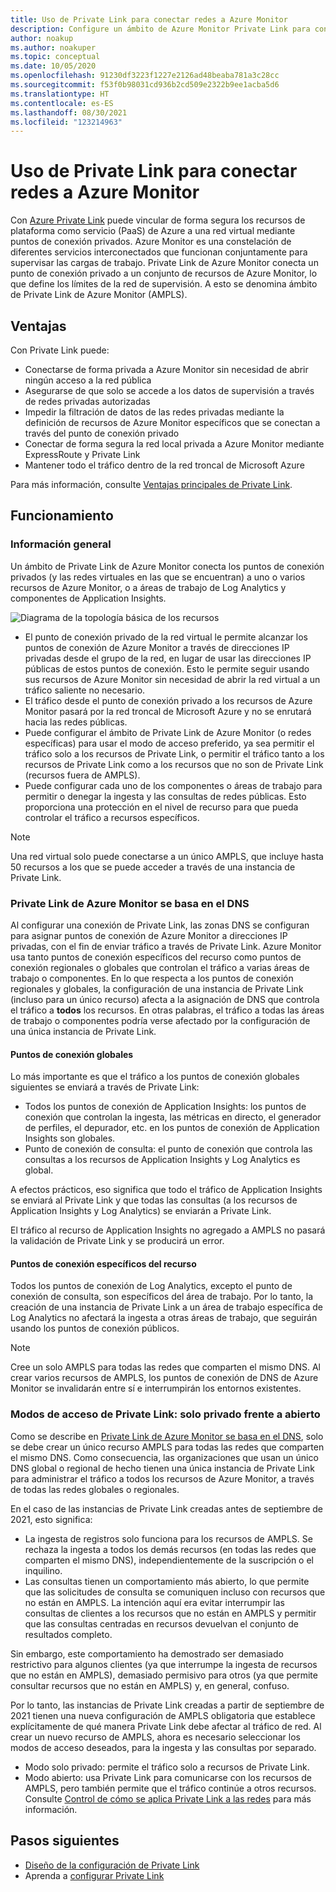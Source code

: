 ```yaml
---
title: Uso de Private Link para conectar redes a Azure Monitor
description: Configure un ámbito de Azure Monitor Private Link para conectar redes de forma segura a Azure Monitor.
author: noakup
ms.author: noakuper
ms.topic: conceptual
ms.date: 10/05/2020
ms.openlocfilehash: 91230df3223f1227e2126ad48beaba781a3c28cc
ms.sourcegitcommit: f53f0b98031cd936b2cd509e2322b9ee1acba5d6
ms.translationtype: HT
ms.contentlocale: es-ES
ms.lasthandoff: 08/30/2021
ms.locfileid: "123214963"
---
```

# <a name="use-azure-private-link-to-connect-networks-to-azure-monitor"></a>Uso de Private Link para conectar redes a Azure Monitor

Con [Azure Private Link](../../private-link/private-link-overview.md) puede vincular de forma segura los recursos de plataforma como servicio (PaaS) de Azure a una red virtual mediante puntos de conexión privados. Azure Monitor es una constelación de diferentes servicios interconectados que funcionan conjuntamente para supervisar las cargas de trabajo. Private Link de Azure Monitor conecta un punto de conexión privado a un conjunto de recursos de Azure Monitor, lo que define los límites de la red de supervisión. A esto se denomina ámbito de Private Link de Azure Monitor (AMPLS).


## <a name="advantages"></a>Ventajas

Con Private Link puede:

- Conectarse de forma privada a Azure Monitor sin necesidad de abrir ningún acceso a la red pública
- Asegurarse de que solo se accede a los datos de supervisión a través de redes privadas autorizadas
- Impedir la filtración de datos de las redes privadas mediante la definición de recursos de Azure Monitor específicos que se conectan a través del punto de conexión privado
- Conectar de forma segura la red local privada a Azure Monitor mediante ExpressRoute y Private Link
- Mantener todo el tráfico dentro de la red troncal de Microsoft Azure

Para más información, consulte [Ventajas principales de Private Link](../../private-link/private-link-overview.md#key-benefits).

## <a name="how-it-works"></a>Funcionamiento

### <a name="overview"></a>Información general
Un ámbito de Private Link de Azure Monitor conecta los puntos de conexión privados (y las redes virtuales en las que se encuentran) a uno o varios recursos de Azure Monitor, o a áreas de trabajo de Log Analytics y componentes de Application Insights.

![Diagrama de la topología básica de los recursos](./media/private-link-security/private-link-basic-topology.png)

* El punto de conexión privado de la red virtual le permite alcanzar los puntos de conexión de Azure Monitor a través de direcciones IP privadas desde el grupo de la red, en lugar de usar las direcciones IP públicas de estos puntos de conexión. Esto le permite seguir usando sus recursos de Azure Monitor sin necesidad de abrir la red virtual a un tráfico saliente no necesario. 
* El tráfico desde el punto de conexión privado a los recursos de Azure Monitor pasará por la red troncal de Microsoft Azure y no se enrutará hacia las redes públicas.
* Puede configurar el ámbito de Private Link de Azure Monitor (o redes específicas) para usar el modo de acceso preferido, ya sea permitir el tráfico solo a los recursos de Private Link, o permitir el tráfico tanto a los recursos de Private Link como a los recursos que no son de Private Link (recursos fuera de AMPLS).
* Puede configurar cada uno de los componentes o áreas de trabajo para permitir o denegar la ingesta y las consultas de redes públicas. Esto proporciona una protección en el nivel de recurso para que pueda controlar el tráfico a recursos específicos.

> [!NOTE]
> Una red virtual solo puede conectarse a un único AMPLS, que incluye hasta 50 recursos a los que se puede acceder a través de una instancia de Private Link.

### <a name="azure-monitor-private-link-relies-on-your-dns"></a>Private Link de Azure Monitor se basa en el DNS
Al configurar una conexión de Private Link, las zonas DNS se configuran para asignar puntos de conexión de Azure Monitor a direcciones IP privadas, con el fin de enviar tráfico a través de Private Link. Azure Monitor usa tanto puntos de conexión específicos del recurso como puntos de conexión regionales o globales que controlan el tráfico a varias áreas de trabajo o componentes. En lo que respecta a los puntos de conexión regionales y globales, la configuración de una instancia de Private Link (incluso para un único recurso) afecta a la asignación de DNS que controla el tráfico a **todos** los recursos. En otras palabras, el tráfico a todas las áreas de trabajo o componentes podría verse afectado por la configuración de una única instancia de Private Link.

#### <a name="global-endpoints"></a>Puntos de conexión globales
Lo más importante es que el tráfico a los puntos de conexión globales siguientes se enviará a través de Private Link:
* Todos los puntos de conexión de Application Insights: los puntos de conexión que controlan la ingesta, las métricas en directo, el generador de perfiles, el depurador, etc. en los puntos de conexión de Application Insights son globales.
* Punto de conexión de consulta: el punto de conexión que controla las consultas a los recursos de Application Insights y Log Analytics es global.

A efectos prácticos, eso significa que todo el tráfico de Application Insights se enviará al Private Link y que todas las consultas (a los recursos de Application Insights y Log Analytics) se enviarán a Private Link.

El tráfico al recurso de Application Insights no agregado a AMPLS no pasará la validación de Private Link y se producirá un error.

#### <a name="resource-specific-endpoints"></a>Puntos de conexión específicos del recurso
Todos los puntos de conexión de Log Analytics, excepto el punto de conexión de consulta, son específicos del área de trabajo. Por lo tanto, la creación de una instancia de Private Link a un área de trabajo específica de Log Analytics no afectará la ingesta a otras áreas de trabajo, que seguirán usando los puntos de conexión públicos.


> [!NOTE]
> Cree un solo AMPLS para todas las redes que comparten el mismo DNS. Al crear varios recursos de AMPLS, los puntos de conexión de DNS de Azure Monitor se invalidarán entre sí e interrumpirán los entornos existentes.

### <a name="private-link-access-modes-private-only-vs-open"></a>Modos de acceso de Private Link: solo privado frente a abierto
Como se describe en [Private Link de Azure Monitor se basa en el DNS](#azure-monitor-private-link-relies-on-your-dns), solo se debe crear un único recurso AMPLS para todas las redes que comparten el mismo DNS. Como consecuencia, las organizaciones que usan un único DNS global o regional de hecho tienen una única instancia de Private Link para administrar el tráfico a todos los recursos de Azure Monitor, a través de todas las redes globales o regionales.

En el caso de las instancias de Private Link creadas antes de septiembre de 2021, esto significa: 
* La ingesta de registros solo funciona para los recursos de AMPLS. Se rechaza la ingesta a todos los demás recursos (en todas las redes que comparten el mismo DNS), independientemente de la suscripción o el inquilino.
* Las consultas tienen un comportamiento más abierto, lo que permite que las solicitudes de consulta se comuniquen incluso con recursos que no están en AMPLS. La intención aquí era evitar interrumpir las consultas de clientes a los recursos que no están en AMPLS y permitir que las consultas centradas en recursos devuelvan el conjunto de resultados completo.

Sin embargo, este comportamiento ha demostrado ser demasiado restrictivo para algunos clientes (ya que interrumpe la ingesta de recursos que no están en AMPLS), demasiado permisivo para otros (ya que permite consultar recursos que no están en AMPLS) y, en general, confuso.

Por lo tanto, las instancias de Private Link creadas a partir de septiembre de 2021 tienen una nueva configuración de AMPLS obligatoria que establece explícitamente de qué manera Private Link debe afectar al tráfico de red. Al crear un nuevo recurso de AMPLS, ahora es necesario seleccionar los modos de acceso deseados, para la ingesta y las consultas por separado. 
* Modo solo privado: permite el tráfico solo a recursos de Private Link.
* Modo abierto: usa Private Link para comunicarse con los recursos de AMPLS, pero también permite que el tráfico continúe a otros recursos. Consulte [Control de cómo se aplica Private Link a las redes](./private-link-design.md#control-how-private-links-apply-to-your-networks) para más información.

## <a name="next-steps"></a>Pasos siguientes
- [Diseño de la configuración de Private Link](private-link-design.md)
- Aprenda a [configurar Private Link](private-link-configure.md)

<h3><a id="connect-to-a-private-endpoint"></a></h3>
